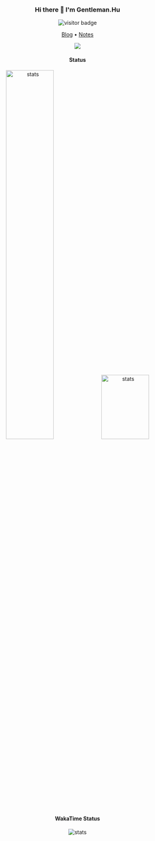 <h3 align="center">Hi there 👋 I'm Gentleman.Hu</h3>
<p align="center"><img src="https://visitor-badge.laobi.icu/badge?page_id=gentlemanhu.gentlemanhu" alt="visitor badge"/></p>

<p align="center">
  <a target="_blank" href="https://crushing.xyz/">Blog</a> •
  <a target="_blank" href="https://docs.crushing.xyz/">Notes</a>
</p>

<p align="center" href="https://github.com/gentlemanhu"><img src="https://github-widgetbox.vercel.app/api/profile?username=gentlemanhu&data=followers,repositories,stars,commits"/></p>

<h4 align="center">Status</h4>
<p align="center" href="https://github.com/gentlemanhu"><img src="https://readme-status.crushing.xyz/api?username=gentlemanhu&exclude_repo=gentlemanhu,gentlemanhu.github.io&hide_title=true&count_private=true&bg_color=45,114357,91EAE4&title_color=c0c0aa&text_color=fffefe&icon_color=fffefe&show_icons=true" style="width: 50%" alt="stats" /><img src="https://readme-status.crushing.xyz/api/top-langs/?username=gentlemanhu&hide=html,css&langs_count=8&layout=compact&&bg_color=45,70e1f5,ffd194" style="width: 50%;height: 170px" alt="stats" /></p>

<h4 align="center">WakaTime Status</h4>
<p align="center" href="https://github.com/gentlemanhu"><img src="https://readme-status.crushing.xyz/api/wakatime?username=gentlemanhu&&bg_color=45,77A1D3,79CBCA,E684AE" alt="stats" /></p>

<!-- <h4 align="center">WakaApi Status</h4>
<p align="center" href="https://github.com/gentlemanhu"><img src="https://readme-status.crushing.xyz/api/wakatime?username=nice&api_domain=waka.crushing.xyz&bg_color=2D3748&title_color=2F855A&icon_color=2F855A&text_color=ffffff&custom_title=Wakapi%20Week%20Stats&layout=compact" alt="stats"/></p>

<h4 align="center">Last 30 Days Coding Time</h4>
<p align="center"><img src="https://img.shields.io/endpoint?url=https://waka.crushing.xyz/api/compat/shields/v1/nice/interval:30_days&style=flat-square&color=blue&label=last 30d" alt="Last 30 Days Coding Time"/></p> -->
   
